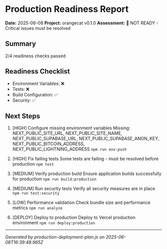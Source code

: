 # Production Readiness Report
    
**Date:** 2025-06-08
**Project:** orangecat v0.1.0
**Assessment:** 🔴 NOT READY - Critical issues must be resolved

## Summary
2/4 readiness checks passed

## Readiness Checklist
- Environment Variables: ❌
- Tests: ❌
- Build Configuration: ✅
- Security: ✅

## Next Steps
1. [HIGH] Configure missing environment variables
   Missing: NEXT_PUBLIC_SITE_URL, NEXT_PUBLIC_SITE_NAME, NEXT_PUBLIC_SUPABASE_URL, NEXT_PUBLIC_SUPABASE_ANON_KEY, NEXT_PUBLIC_BITCOIN_ADDRESS, NEXT_PUBLIC_LIGHTNING_ADDRESS
   `npm run env:push`

2. [HIGH] Fix failing tests
   Some tests are failing - must be resolved before production
   `npm test`

3. [MEDIUM] Verify production build
   Ensure application builds successfully for production
   `npm run build:production`

4. [MEDIUM] Run security tests
   Verify all security measures are in place
   `npm run test:security`

5. [LOW] Performance validation
   Check bundle size and performance metrics
   `npm run analyze`

6. [DEPLOY] Deploy to production
   Deploy to Vercel production environment
   `npm run deploy:production`

---
*Generated by production-deployment-plan.js on 2025-06-08T16:39:48.965Z*
